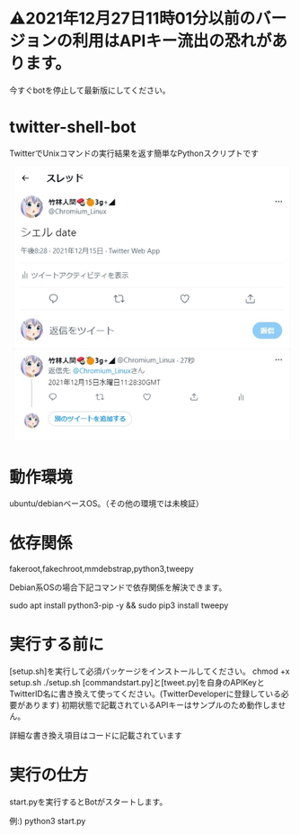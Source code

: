 # ⚠2021年12月27日11時01分以前のバージョンの利用はAPIキー流出の恐れがあります。
今すぐbotを停止して最新版にしてください。

# twitter-shell-bot

TwitterでUnixコマンドの実行結果を返す簡単なPythonスクリプトです

![test](Docs/test.jpg)
# 動作環境

ubuntu/debianベースOS。（その他の環境では未検証）

# 依存関係

fakeroot,fakechroot,mmdebstrap,python3,tweepy

Debian系OSの場合下記コマンドで依存関係を解決できます。

sudo apt install python3-pip -y && sudo pip3 install tweepy

# 実行する前に

[setup.sh]を実行して必須パッケージをインストールしてください。
chmod +x setup.sh
./setup.sh
[commandstart.py]と[tweet.py]を自身のAPIKeyとTwitterID名に書き換えて使ってください。(TwitterDeveloperに登録している必要があります)
初期状態で記載されているAPIキーはサンプルのため動作しません。

詳細な書き換え項目はコードに記載されています

# 実行の仕方

start.pyを実行するとBotがスタートします。

例:) python3 start.py
